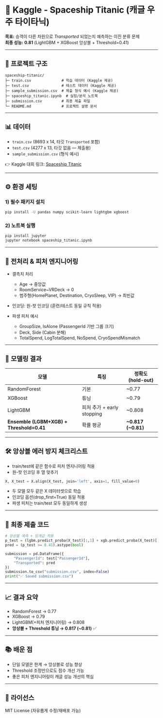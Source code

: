# 🚀 Kaggle - Spaceship Titanic (캐글 우주 타이타닉)

**목표:** 승객이 다른 차원으로 _Transported_ 되었는지 예측하는 이진 분류 문제  
**최종 성능:** **0.81** (LightGBM + XGBoost 앙상블 + Threshold=0.41)

---

## 📂 프로젝트 구조

```
spaceship-titanic/
├─ train.csv              # 학습 데이터 (Kaggle 제공)
├─ test.csv               # 테스트 데이터 (Kaggle 제공)
├─ sample_submission.csv  # 제출 형식 예시 (Kaggle 제공)
├─ spaceship_titanic.ipynb  # 실험/분석 노트북
├─ submission.csv         # 최종 제출 파일
└─ README.md              # 프로젝트 설명 문서
```

---

## 📊 데이터
- `train.csv` (8693 x 14, 타깃 `Transported` 포함)  
- `test.csv`  (4277 x 13, 타깃 없음 — 제출용)  
- `sample_submission.csv` (형식 예시)

👉 Kaggle 대회 링크: [Spaceship Titanic](https://www.kaggle.com/competitions/spaceship-titanic)

---

## ⚙️ 환경 세팅

### 1) 필수 패키지 설치
```bash
pip install -U pandas numpy scikit-learn lightgbm xgboost
```

### 2) 노트북 실행
```bash
pip install jupyter
jupyter notebook spaceship_titanic.ipynb
```

---

## 🧹 전처리 & 피처 엔지니어링

- 결측치 처리  
  - Age → 중앙값  
  - RoomService~VRDeck → 0  
  - 범주형(HomePlanet, Destination, CryoSleep, VIP) → 최빈값  

- 인코딩: 원-핫 인코딩 (훈련/테스트 동일 규칙 적용)  

- 파생 피처 예시  
  - GroupSize, IsAlone (PassengerId 기반 그룹 크기)  
  - Deck, Side (Cabin 분해)  
  - TotalSpend, LogTotalSpend, NoSpend, CryoSpendMismatch  

---

## 🤖 모델링 결과

| 모델 | 특징 | 정확도 (hold-out) |
|------|------|-------------------|
| RandomForest | 기본 | ~0.77 |
| XGBoost | 튜닝 | ~0.79 |
| LightGBM | 피처 추가 + early stopping | ~0.808 |
| **Ensemble (LGBM+XGB) + Threshold=0.41** | 확률 평균 | **~0.817 (~0.81)** |

---

## 🛠️ 앙상블 에러 방지 체크리스트
- train/test에 같은 함수로 피처 엔지니어링 적용  
- 원-핫 인코딩 후 열 맞추기  

```python
X, X_test = X.align(X_test, join='left', axis=1, fill_value=0)
```

- 두 모델 모두 같은 X 데이터셋으로 학습  
- 인코딩 옵션(drop_first=True) 동일 적용  
- 파생 피처는 train/test 모두 동일하게 생성  

---

## 🎯 최종 제출 코드
```python
# 앙상블 예측 + 임계값 적용
p_test = (lgbm.predict_proba(X_test)[:,1] + xgb.predict_proba(X_test)[:,1]) / 2
pred = (p_test >= 0.41).astype(bool)

submission = pd.DataFrame({
    "PassengerId": test["PassengerId"],
    "Transported": pred
})
submission.to_csv("submission.csv", index=False)
print("✅ Saved submission.csv")
```

---

## 📈 결과 요약
- RandomForest → 0.77  
- XGBoost → 0.79  
- LightGBM(+피처 엔지니어링) → 0.808  
- **앙상블 + Threshold 튜닝 → 0.817 (~0.81)** ✅  

---

## 📚 배운 점
- 단일 모델은 한계 → 앙상블로 성능 향상  
- Threshold 조정만으로도 점수 개선 가능  
- 좋은 피처 엔지니어링이 캐글 성능 개선의 핵심  

---

## 📜 라이선스
MIT License (자유롭게 수정/재배포 가능)
